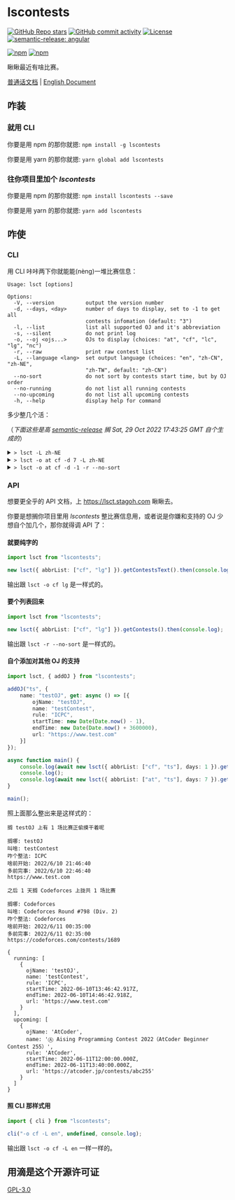 # lscontests

[![GitHub Repo stars](https://img.shields.io/github/stars/StableAgOH/lscontests?style=social)](https://github.com/StableAgOH/lscontests)
[![GitHub commit activity](https://img.shields.io/github/commit-activity/m/StableAgOH/lscontests?logo=github)](https://github.com/StableAgOH/lscontests)
[![License](https://img.shields.io/github/license/StableAgOH/lscontests)](https://github.com/StableAgOH/lscontests)
[![semantic-release: angular](https://img.shields.io/badge/semantic--release-angular-e10079?logo=semantic-release)](https://github.com/semantic-release/semantic-release)

[![npm](https://img.shields.io/npm/v/lscontests?logo=npm)](https://www.npmjs.com/package/lscontests)
[![npm](https://img.shields.io/npm/dw/lscontests?logo=npm)](https://www.npmjs.com/package/lscontests)

瞅瞅最近有啥比赛。

[普通话文档](./README-zh-CN.md) | [English Document](./README.md)

## 咋装

### 就用 CLI

你要是用 npm 的那你就摁: `npm install -g lscontests`

你要是用 yarn 的那你就摁: `yarn global add lscontests`

### 往你项目里加个 *lscontests*

你要是用 npm 的那你就摁: `npm install lscontests --save`

你要是用 yarn 的那你就摁: `yarn add lscontests`

## 咋使

### CLI

用 CLI 咔咔两下你就能能(nèng)一堆比赛信息：

<!-- block_help begin -->
```text
Usage: lsct [options]

Options:
  -V, --version          output the version number
  -d, --days, <day>      number of days to display, set to -1 to get all
                         contests infomation (default: "3")
  -l, --list             list all supported OJ and it's abbreviation
  -s, --silent           do not print log
  -o, --oj <ojs...>      OJs to display (choices: "at", "cf", "lc", "lg", "nc")
  -r, --raw              print raw contest list
  -L, --language <lang>  set output language (choices: "en", "zh-CN", "zh-NE",
                         "zh-TW", default: "zh-CN")
  --no-sort              do not sort by contests start time, but by OJ order
  --no-running           do not list all running contests
  --no-upcoming          do not list all upcoming contests
  -h, --help             display help for command
```
<!-- block_help end -->

多少整几个活：

<!-- block_cli begin -->
（*下面这些是高 [semantic-release](https://github.com/semantic-release/semantic-release) 搁 Sat, 29 Oct 2022 17:43:25 GMT 自个生成的*）

<details>
<summary> <code>> lsct -L zh-NE</code> </summary>

```text
搁 Luogu 上有 2 场比赛正偷摸干着呢

搁哪: Luogu
叫啥: CSP-J 2022 自测
咋个整法: IOI
啥前开始: 10/29/2022, 04:30:00
多前完事: 11/5/2022, 14:00:00
https://www.luogu.com.cn/contest/90215

搁哪: Luogu
叫啥: CSP-S 2022 自测
咋个整法: IOI
啥前开始: 10/29/2022, 10:45:00
多前完事: 11/5/2022, 14:00:00
https://www.luogu.com.cn/contest/90216

之后 3 天搁 LeetCode,AtCoder 上拢共 2 场比赛

搁哪: LeetCode
叫啥: Weekly Contest 317
咋个整法: AtCoder
啥前开始: 10/30/2022, 02:30:00
多前完事: 10/30/2022, 04:00:00
https://leetcode.com/contest/weekly-contest-317

搁哪: AtCoder
叫啥: Ⓗ TOYOTA MOTOR CORPORATION Programming Contest 2022（AtCoder Heuristic Contest 015）
咋个整法: AtCoder
啥前开始: 10/30/2022, 06:00:00
多前完事: 10/30/2022, 10:00:00
https://atcoder.jp/contests/ahc015
```

</details>

<details>
<summary> <code>> lsct -o at cf -d 7 -L zh-NE</code> </summary>

```text
这前搁 AtCoder,Codeforces 上属实是没比赛打

之后 7 天搁 AtCoder,Codeforces 上拢共 3 场比赛

搁哪: AtCoder
叫啥: Ⓗ TOYOTA MOTOR CORPORATION Programming Contest 2022（AtCoder Heuristic Contest 015）
咋个整法: AtCoder
啥前开始: 10/30/2022, 06:00:00
多前完事: 10/30/2022, 10:00:00
https://atcoder.jp/contests/ahc015

搁哪: Codeforces
叫啥: Codeforces Round (Div. 2)
咋个整法: Codeforces
啥前开始: 11/4/2022, 14:35:00
多前完事: 11/4/2022, 16:35:00
https://codeforces.com/contests/1747

搁哪: AtCoder
叫啥: Ⓐ AtCoder Beginner Contest 276
咋个整法: AtCoder
啥前开始: 11/5/2022, 12:00:00
多前完事: 11/5/2022, 13:40:00
https://atcoder.jp/contests/abc276
```

</details>

<details>
<summary> <code>> lsct -o at cf -d -1 -r --no-sort</code> </summary>

```json
{
  "running": [],
  "upcoming": [
    {
      "ojName": "AtCoder",
      "name": "Ⓗ TOYOTA MOTOR CORPORATION Programming Contest 2022（AtCoder Heuristic Contest 015）",
      "rule": "AtCoder",
      "startTime": "2022-10-30T06:00:00.000Z",
      "endTime": "2022-10-30T10:00:00.000Z",
      "url": "https://atcoder.jp/contests/ahc015"
    },
    {
      "ojName": "AtCoder",
      "name": "Ⓐ AtCoder Beginner Contest 276",
      "rule": "AtCoder",
      "startTime": "2022-11-05T12:00:00.000Z",
      "endTime": "2022-11-05T13:40:00.000Z",
      "url": "https://atcoder.jp/contests/abc276"
    },
    {
      "ojName": "AtCoder",
      "name": "Ⓗ HACK TO THE FUTURE 2023 qual（AtCoder Heuristic Contest 016）",
      "rule": "AtCoder",
      "startTime": "2022-11-11T10:00:00.000Z",
      "endTime": "2022-11-20T10:00:00.000Z",
      "url": "https://atcoder.jp/contests/ahc016"
    },
    {
      "ojName": "AtCoder",
      "name": "Ⓐ Daiwa Securities Co. Ltd. Programming Contest 2022 Autumn (AtCoder Beginner Contest 277)",
      "rule": "AtCoder",
      "startTime": "2022-11-12T12:00:00.000Z",
      "endTime": "2022-11-12T13:40:00.000Z",
      "url": "https://atcoder.jp/contests/abc277"
    },
    {
      "ojName": "AtCoder",
      "name": "Ⓐ TOYOTA SYSTEMS Programming Contest 2022(AtCoder Beginner Contest 279)",
      "rule": "AtCoder",
      "startTime": "2022-11-26T12:00:00.000Z",
      "endTime": "2022-11-26T13:40:00.000Z",
      "url": "https://atcoder.jp/contests/abc279"
    },
    {
      "ojName": "Codeforces",
      "name": "Codeforces Round (Div. 2)",
      "rule": "Codeforces",
      "startTime": "2022-11-04T14:35:00.000Z",
      "endTime": "2022-11-04T16:35:00.000Z",
      "url": "https://codeforces.com/contests/1747"
    },
    {
      "ojName": "Codeforces",
      "name": "CodeTON Round 3 (Div. 1 + Div. 2, Rated, Prizes!)",
      "rule": "Codeforces",
      "startTime": "2022-11-06T14:35:00.000Z",
      "endTime": "2022-11-06T16:35:00.000Z",
      "url": "https://codeforces.com/contests/1750"
    },
    {
      "ojName": "Codeforces",
      "name": "Codeforces Round (Div. 2)",
      "rule": "Codeforces",
      "startTime": "2022-11-12T14:35:00.000Z",
      "endTime": "2022-11-12T16:35:00.000Z",
      "url": "https://codeforces.com/contests/1748"
    },
    {
      "ojName": "Codeforces",
      "name": "45th ICPC World Finals Challenge powered by Huawei - Problem 1",
      "startTime": "2022-11-17T00:00:00.000Z",
      "endTime": "2022-11-30T23:59:00.000Z",
      "url": "https://codeforces.com/contests/1751"
    },
    {
      "ojName": "Codeforces",
      "name": "45th ICPC World Finals Challenge powered by Huawei - Problem 2",
      "startTime": "2022-11-17T00:00:00.000Z",
      "endTime": "2022-11-30T23:59:00.000Z",
      "url": "https://codeforces.com/contests/1752"
    },
    {
      "ojName": "Codeforces",
      "name": "Codeforces Round (Div. 2)",
      "rule": "Codeforces",
      "startTime": "2022-12-27T14:35:00.000Z",
      "endTime": "2022-12-27T16:35:00.000Z",
      "url": "https://codeforces.com/contests/1731"
    }
  ]
}
```

</details>
<!-- block_cli end -->

### API

想要更全乎的 API 文档，上 <https://lsct.stagoh.com> 瞅瞅去。

你要是想搁你项目里用 *lscontests* 整比赛信息用，或者说是你嫌和支持的 OJ 少想自个加几个，那你就得调 API 了：

#### 就要纯字的

```typescript
import lsct from "lscontests";

new lsct({ abbrList: ["cf", "lg"] }).getContestsText().then(console.log);
```

输出跟 `lsct -o cf lg` 是一样式的。

#### 要个列表回来

```typescript
import lsct from "lscontests";

new lsct({ abbrList: ["cf", "lg"] }).getContests().then(console.log);
```

输出跟 `lsct -r --no-sort` 是一样式的。

#### 自个添加对其他 OJ 的支持

```typescript
import lsct, { addOJ } from "lscontests";

addOJ("ts", {
    name: "testOJ", get: async () => [{
        ojName: "testOJ",
        name: "testContest",
        rule: "ICPC",
        startTime: new Date(Date.now() - 1),
        endTime: new Date(Date.now() + 3600000),
        url: "https://www.test.com"
    }]
});

async function main() {
    console.log(await new lsct({ abbrList: ["cf", "ts"], days: 1 }).getContestsText("zh-NE"));
    console.log();
    console.log(await new lsct({ abbrList: ["at", "ts"], days: 7 }).getContests());
}

main();
```

照上面那么整出来是这样式的：

```text
搁 testOJ 上有 1 场比赛正偷摸干着呢

搁哪: testOJ
叫啥: testContest
咋个整法: ICPC
啥前开始: 2022/6/10 21:46:40
多前完事: 2022/6/10 22:46:40
https://www.test.com

之后 1 天搁 Codeforces 上拢共 1 场比赛

搁哪: Codeforces
叫啥: Codeforces Round #798 (Div. 2)
咋个整法: Codeforces
啥前开始: 2022/6/11 00:35:00
多前完事: 2022/6/11 02:35:00
https://codeforces.com/contests/1689

{
  running: [
    {
      ojName: 'testOJ',
      name: 'testContest',
      rule: 'ICPC',
      startTime: 2022-06-10T13:46:42.917Z,
      endTime: 2022-06-10T14:46:42.918Z,
      url: 'https://www.test.com'
    }
  ],
  upcoming: [
    {
      ojName: 'AtCoder',
      name: 'Ⓐ Aising Programming Contest 2022（AtCoder Beginner Contest 255）',
      rule: 'AtCoder',
      startTime: 2022-06-11T12:00:00.000Z,
      endTime: 2022-06-11T13:40:00.000Z,
      url: 'https://atcoder.jp/contests/abc255'
    }
  ]
}
```

#### 照 CLI 那样式用

```typescript
import { cli } from "lscontests";

cli("-o cf -L en", undefined, console.log);
```

输出跟 `lsct -o cf -L en` 一样一样的。

## 用滴是这个开源许可证

[GPL-3.0](https://www.gnu.org/licenses/gpl-3.0.html)
